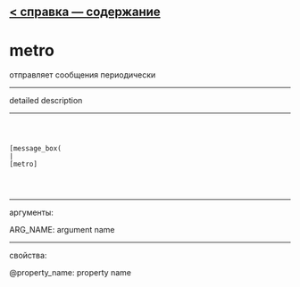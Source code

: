 [< справка — содержание](ceammc_lib.html)
---

# metro


отправляет сообщения периодически

---

detailed description
<br>


---


```



[message_box(                                 
|
[metro]


            
```

---
аргументы:

ARG_NAME: argument name<br>

---
свойства:

@property_name: property name<br>

